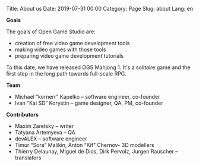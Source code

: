 Title: About us
Date: 2019-07-31 00:00
Category: Page
Slug: about
Lang: en

**Goals**

The goals of Open Game Studio are:

* creation of free video game development tools
* making video games with those tools
* preparing video game development tutorials

To this date, we have released OGS Mahjong 1. It's a solitaire game and the
first step in the long path towards full-scale RPG.

**Team**

* Michael “kornerr” Kapelko – software engineer, co-founder
* Ivan “Kai SD” Korystin – game designer, QA, PM, co-founder

**Contributors**

* Maxim Zaretsky – writer
* Tatyana Artemyeva – QA
* devALEX – software engineer
* Timur “Sora” Malikin, Anton “Kif” Chernov- 3D modellers
* Thierry Delaunay, Miguel de Dios, Dirk Pervolz, Jurgen Rauscher – translators
